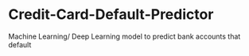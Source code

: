 # Credit-Card-Default-Predictor
Machine Learning/ Deep Learning model to predict bank accounts that default 
